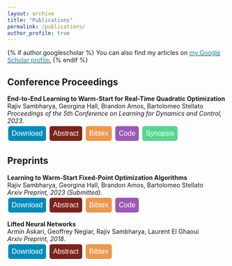 ```yaml
---
layout: archive
title: "Publications"
permalink: /publications/
author_profile: true
---
```


<style>
.button {
  background-color: #4CAF50; /* Green */
  border: none;
  color: white;
  padding: 8px 8px;
  text-align: center;
  text-decoration: none;
  display: inline-block;
  font-size: 16px;
  margin: 4px 2px;
  cursor: pointer;
  border-radius: 5px;
}

.button2 {background-color: #008CBA;} /* Blue */
.button4 {background-color: #7B241C;} /* Red */ 
.button3 {background-color: #9B59B6 ;} /* Purple */ 
.button5 {background-color:#EB984E;} /* Orange-brown */
.button6 {background-color:#58D68D;} /* Green */
.button7 {background-color:#1F77B4; color:#1F77B4} /* Blue */
.button8 {background-color:#FF7F0E; color:#FF7F0E} /* Orange */
.button9 {background-color:#2CA02C; color:#2CA02C} /* Green */
.button10 {background-color:black; color:black} /* Black */
.button11 {background-color:#BF00BF; color:#BF00BF} /* Magenta */


a:link {
  color: #008CBA;
  background-color: white;
  text-decoration: none;
}
a:visited {
  color: #008CBA;
  background-color: white;
  text-decoration: none;
}
a:hover {
  color: #008CBA;
  background-color: white;
  text-decoration: none;
}
a:active {
  color: #008CBA;
  background-color: white;
  text-decoration: none;
}
</style>


{% if author.googlescholar %}
  You can also find my articles on <u><a href="{{author.googlescholar}}">my Google Scholar profile</a>.</u>
{% endif %}

## Conference Proceedings



**End-to-End Learning to Warm-Start for Real-Time Quadratic Optimization**\
Rajiv Sambharya, Georgina Hall, Brandon Amos, Bartolomeo Stellato\
*Proceedings of the 5th Conference on Learning for Dynamics and Control, 2023*.\
<a href="https://proceedings.mlr.press/v211/sambharya23a/sambharya23a.pdf">
<button class="button button2">
 Download
</button>
</a>
<a href='javascript:;'
onclick='$("#abs_e2e_qp").toggle()'>
<button class="button button4">
Abstract
</button>
</a>
<a href='javascript:;'
onclick='$("#bib_e2e_qp").toggle()'>
<button class="button button5">
Bibtex
</button>
</a>
<a href="https://github.com/stellatogrp/l2ws">
<button class="button button3">
Code
</button>
</a>
<a href='javascript:;'
onclick='$("#synopsis_e2e_qp").toggle()'>
<button class="button button6">
Synopsis
</button>
</a>


<div id="abs_e2e_qp" style="text-align: justify; display: none; color: white; background-color: #7B241C" markdown="1">
First-order methods are widely used to solve convex quadratic 
programs (QPs) in real-time applications because of their low
 per-iteration cost. However, they can suffer from slow convergence 
 to accurate solutions. In this paper, we present a framework which 
 learns an effective warm-start for a popular first-order method in 
 real-time applications, Douglas-Rachford (DR) splitting, across a family
 of parametric QPs. This framework consists of two modules: a 
 feedforward neural network block, which takes as input the parameters of the QP and outputs a warm-start, and a block which performs a 
fixed number of iterations of DR splitting from this warm-start and outputs a candidate solution. A key feature of our framework is its ability to do end-to-end
learning as we differentiate through the DR iterations. To illustrate the effectiveness
of our method, we provide generalization bounds (based on Rademacher complexity)
that improve with the number of training problems and number of iterations simultaneously. We further apply our method to three real-time applications and observe that, by learning good warm-starts, we are able to significantly reduce the number of
iterations required to obtain high-quality solutions.
</div>
    
<div id="bib_e2e_qp" style="text-align: justify; display: none; color: white; background-color: #EB984E" markdown="1">
<pre>@misc{sambharya_2022_endtoend,
      title={End-to-End Learning to Warm-Start for Real-Time Quadratic Optimization}, 
      author={Rajiv Sambharya and Georgina Hall and Brandon Amos and Bartolomeo Stellato},
      year={2022},
      eprint={2212.08260},
      archivePrefix={arXiv},
      primaryClass={math.OC}
}
</pre>
</div>


<div id="synopsis_e2e_qp" style="text-align: justify; display: none; color: black; background-color: white" markdown="1">
<img src="https://www.do-mpc.com/en/latest/_images/oscillating_masses.png" width="500" 
     height="600" />
     
Consider a system of many masses and springs where the masses have actuators that we can control. The goal is to control the system so that it tracks a reference trajectory. Specifically, we aim to solve the convex optimization problem,

<img src="{{rajivsambharya.github.io}}/images/osc_mass_prob.jpg" width="400" 
     height="500"/>

where the $x_t$'s are the states and the $u_t$'s are the controls.

In the model predictive control paradigm, we solve this problem for some horizon length and implement the first control, $u_0$. After this, we resolve the problem where only the initial state parameter, $\theta = x_\{\rm{init}\}$, changes. Since we need to solve this problem many times, we will have an abundance of data to use. Standard optimization techniques don't capitalize on this data. In our work, we learn a good warm-start for Douglas-Rachford (DR) splitting from this data.

<img src="{{rajivsambharya.github.io}}/images/learning_framework_diagram.jpg" width="500" 
     height="600"/>
     
Left: standard DR splitting which maps parameter $\theta$ and initialization $z^0$ to an approximate solution $z^k(\theta)$. 
Right: Proposed learning framework consisting of two modules.
The first module is the neural network (NN) block which maps the parameter $\theta$ to a warm-start $z^k_{\mathcal{W}}(\theta)$. 
The weights of the NN, denoted by $\mathcal{W}$, are the only variables we optimize over. 
The second module runs $k$ iterations of DR splitting (which also depend on $\theta$) starting with the warm-start $z^k_{\mathcal{W}}(\theta)$ and returning a candidate solution $z^k_{\mathcal{W}}(\theta)$. 
We backpropagate from the loss $\ell_{\theta}(z^k_{\mathcal{W}}(\theta))$ through the DR iterates to learn the optimal weights $\mathcal{W}$.


<img src="{{rajivsambharya.github.io}}/images/osc_mass_eval.jpg" width="500" 
     height="600"/>
     
<button class="button button10"> o </button> no warm-start <button class="button button11"> o </button>  nearest neighbor warm-start 

learned warm-start with $k = $ {
<button class="button button7">  o </button> $5$
<button class="button button8"> o </button> $15$
<button class="button button9">  o </button>$50$ }

        
We plot the test fixed point residuals for different warm-starts of DR splitting.
We train our architecture with $k=5,15,$ and $50$ DR iterations.
We compare our results against a random initialization (black) and against warm-starting DR splitting with the nearest neighbor from the train set (magenta).
We combine operator theory and Rademacher complexity theory to provide generalization bounds that depend on both the number of evaluation iterations, $k$ and the number of training problems.

</div>

## Preprints
**Learning to Warm-Start Fixed-Point Optimization Algorithms**\
Rajiv Sambharya, Georgina Hall, Brandon Amos, Bartolomeo Stellato\
*Arxiv Preprint, 2023 (Submitted)*.\
<a href="https://arxiv.org/pdf/2309.07835.pdf">
<button class="button button2">
Download
</button>
</a>
<a href='javascript:;'
onclick='$("#abs_l2ws_fp").toggle()'>
<button class="button button4">
Abstract
</button>
</a>
<a href='javascript:;'
onclick='$("#bib_l2ws_fp").toggle()'>
<button class="button button5">
Bibtex
</button>
</a>
<a href="https://github.com/stellatogrp/l2ws_fixed_point">
<button class="button button3">
Code
</button>
</a>

<div id="abs_l2ws_fp" style="text-align: justify; display: none; color: white; background-color: #7B241C" markdown="1">
We introduce a machine-learning framework to warm-start fixed-point optimization algorithms. Our architecture consists of a neural network mapping problem parameters to warm starts, followed by a predefined number of fixed-point iterations. We propose two loss functions designed to either minimize the fixed-point residual or the distance to a ground truth solution. In this way, the neural network predicts warm starts with the end-to-end goal of minimizing the downstream loss. An important feature of our architecture is its flexibility, in that it can predict a warm start for fixed-point algorithms run for any number of steps, without being limited to the number of steps it has been trained on. We provide PAC-Bayes generalization bounds on unseen data for common classes of fixed-point operators: contractive, linearly convergent, and averaged. Applying this framework to well-known applications in control, statistics, and signal processing, we observe a significant reduction in the number of iterations and solution time required to solve these problems, through learned warm starts.
</div>

<div id="bib_l2ws_fp" style="text-align: justify; display: none; color: white; background-color: #EB984E" markdown="1">
<pre>@misc{sambharya_l2ws_fp,
      title={Learning to Warm-Start Fixed-Point Optimization Algorithms}, 
      author={Rajiv Sambharya and Georgina Hall and Brandon Amos and Bartolomeo Stellato},
      year={2023},
      eprint={2309.07835},
      archivePrefix={arXiv},
      primaryClass={math.OC}
}</pre>
</div>

**Lifted Neural Networks**\
Armin Askari, Geoffrey Negiar, Rajiv Sambharya, Laurent El Ghaoui\
*Arxiv Preprint, 2018*.\
<a href="https://arxiv.org/pdf/1805.01532.pdf">
<button class="button button2">
Download
</button>
</a>
<a href='javascript:;'
onclick='$("#abs_lifted_nn").toggle()'>
<button class="button button4">
Abstract
</button>
</a>
<a href='javascript:;'
onclick='$("#bib_lifted_nn").toggle()'>
<button class="button button5">
Bibtex
</button>
</a>

<div id="abs_lifted_nn" style="text-align: justify; display: none; color: white; background-color: #7B241C" markdown="1">
We describe a novel family of models of multi- layer feedforward neural networks in which the activation functions are encoded via penalties in the training problem. Our approach is based on representing a non-decreasing activation function as the argmin of an appropriate convex optimization problem. The new framework allows for algorithms such as block-coordinate descent methods to be applied, in which each step is composed of a simple (no hidden layer) supervised learning problem that is parallelizable across data points and/or layers. Experiments indicate that the pro- posed models provide excellent initial guesses for weights for standard neural networks. In addition, the model provides avenues for interesting extensions, such as robustness against noisy in- puts and optimizing over parameters in activation functions.
</div>

<div id="bib_lifted_nn" style="text-align: justify; display: none; color: white; background-color: #EB984E" markdown="1">
<pre>@misc{askari_lifted_nn,
  doi = {10.48550/ARXIV.1805.01532},
  url = {https://arxiv.org/abs/1805.01532},
  author = {Askari, Armin and Negiar, Geoffrey and Sambharya, Rajiv and Ghaoui, Laurent El},
  keywords = {Machine Learning (cs.LG), Machine Learning (stat.ML), FOS: Computer and information sciences, FOS: Computer and information sciences},
  title = {Lifted Neural Networks},
  publisher = {arXiv},
  year = {2018},
  copyright = {Creative Commons Attribution Share Alike 4.0 International}
}</pre>
</div>



